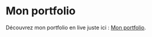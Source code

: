# Mon portfolio

Découvrez mon portfolio en live juste ici : [Mon portfolio](https://jennifer-guillemin.github.io/portfolio_Jennifer_Guillemin/).
   
 